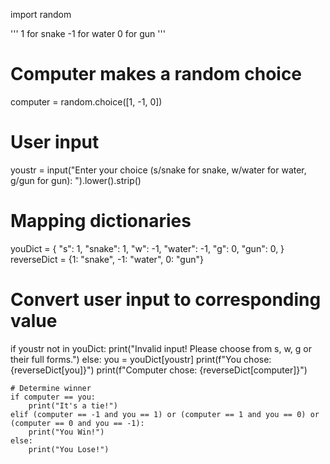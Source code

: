 import random

'''
1 for snake
-1 for water 
0 for gun
'''

# Computer makes a random choice
computer = random.choice([1, -1, 0])

# User input
youstr = input("Enter your choice (s/snake for snake, w/water for water, g/gun for gun): ").lower().strip()

# Mapping dictionaries
youDict = {
    "s": 1,
    "snake": 1,
    "w": -1,
    "water": -1,
    "g": 0,
    "gun": 0,
}
reverseDict = {1: "snake", -1: "water", 0: "gun"}

# Convert user input to corresponding value
if youstr not in youDict:
    print("Invalid input! Please choose from s, w, g or their full forms.")
else:
    you = youDict[youstr]
    print(f"You chose: {reverseDict[you]}")
    print(f"Computer chose: {reverseDict[computer]}")

    # Determine winner
    if computer == you:
        print("It's a tie!")
    elif (computer == -1 and you == 1) or (computer == 1 and you == 0) or (computer == 0 and you == -1):
        print("You Win!")
    else:
        print("You Lose!")
